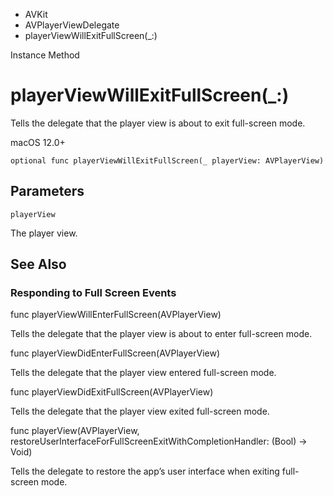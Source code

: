 

- AVKit
- AVPlayerViewDelegate
-  playerViewWillExitFullScreen(\_:) 

Instance Method

# playerViewWillExitFullScreen(\_:)

Tells the delegate that the player view is about to exit full-screen mode.

macOS 12.0+

``` source
optional func playerViewWillExitFullScreen(_ playerView: AVPlayerView)
```

## Parameters 

`playerView`  

The player view.

## See Also

### Responding to Full Screen Events

func playerViewWillEnterFullScreen(AVPlayerView)

Tells the delegate that the player view is about to enter full-screen mode.

func playerViewDidEnterFullScreen(AVPlayerView)

Tells the delegate that the player view entered full-screen mode.

func playerViewDidExitFullScreen(AVPlayerView)

Tells the delegate that the player view exited full-screen mode.

func playerView(AVPlayerView, restoreUserInterfaceForFullScreenExitWithCompletionHandler: (Bool) -> Void)

Tells the delegate to restore the app’s user interface when exiting full-screen mode.

